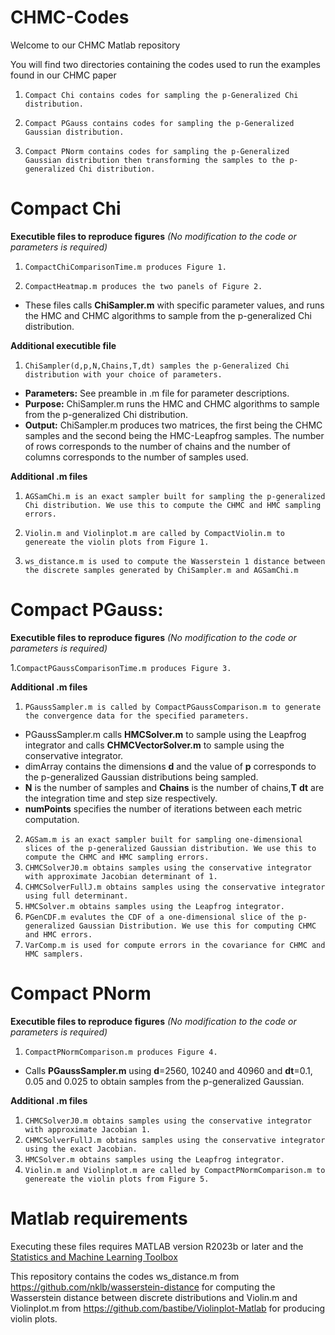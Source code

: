 # CHMC-Codes

Welcome to our CHMC Matlab repository

You will find two directories containing the codes used to run the examples found in our CHMC paper

1. `Compact Chi contains codes for sampling the p-Generalized Chi distribution.` 

2. `Compact PGauss contains codes for sampling the p-Generalized Gaussian distribution.`

3. `Compact PNorm contains codes for sampling the p-Generalized Gaussian distribution then transforming the samples to the p-generalized Chi distribution.`

# Compact Chi 
**Executible files to reproduce figures** _(No modification to the code or parameters is required)_

1. `CompactChiComparisonTime.m produces Figure 1.`

2. `CompactHeatmap.m produces the two panels of Figure 2.`

- These files calls **ChiSampler.m** with specific parameter values, and runs the HMC and CHMC algorithms to sample from the p-generalized Chi distribution.


**Additional executible file**

1. `ChiSampler(d,p,N,Chains,T,dt) samples the p-Generalized Chi distribution with your choice of parameters.`  
 - **Parameters:** See preamble in .m file for parameter descriptions.
 - **Purpose:** ChiSampler.m runs the HMC and CHMC algorithms to sample from the p-generalized Chi distribution.
 - **Output:** ChiSampler.m produces two matrices, the first being the CHMC samples and the second being the HMC-Leapfrog samples. The number of rows corresponds to the number of chains and the number of columns corresponds to the number of samples used.

**Additional .m files**
1. `AGSamChi.m is an exact sampler built for sampling the p-generalized Chi distribution. We use this to compute the CHMC and HMC sampling errors.` 

2. `Violin.m and Violinplot.m are called by CompactViolin.m to genereate the violin plots from Figure 1.`

3. `ws_distance.m is used to compute the Wasserstein 1 distance between the discrete samples generated by ChiSampler.m and AGSamChi.m`

# Compact PGauss:
**Executible files to reproduce figures** _(No modification to the code or parameters is required)_

1.`CompactPGaussComparisonTime.m produces Figure 3.`

**Additional .m files**

1. `PGaussSampler.m is called by CompactPGaussComparison.m to generate the convergence data for the specified parameters.`
  - PGaussSampler.m calls **HMCSolver.m** to sample using the Leapfrog integrator and calls **CHMCVectorSolver.m** to sample using the conservative integrator.
  - dimArray contains the dimensions **d** and the value of **p** corresponds to the p-generalized Gaussian distributions being sampled.
  - **N** is the number of samples and **Chains** is the number of chains,**T** **dt** are the integration time and step size respectively.
  - **numPoints** specifies the number of iterations between each metric computation.
2. `AGSam.m is an exact sampler built for sampling one-dimensional slices of the p-generalized Gaussian distribution. We use this to compute the CHMC and HMC sampling errors.`
3. `CHMCSolverJ0.m obtains samples using the conservative integrator with approximate Jacobian determinant of 1.`
4. `CHMCSolverFullJ.m obtains samples using the conservative integrator using full determinant.`
5. `HMCSolver.m obtains samples using the Leapfrog integrator.`
6. `PGenCDF.m evalutes the CDF of a one-dimensional slice of the p-generalized Gaussian Distribution. We use this for computing CHMC and HMC errors.`
7. `VarComp.m is used for compute errors in the covariance for CHMC and HMC samplers.`


# Compact PNorm
**Executible files to reproduce figures** _(No modification to the code or parameters is required)_

1. `CompactPNormComparison.m produces Figure 4.`
- Calls **PGaussSampler.m** using **d**=2560, 10240 and 40960 and **dt**=0.1, 0.05 and 0.025 to obtain samples from the p-generalized Gaussian.

**Additional .m files**

1. `CHMCSolverJ0.m obtains samples using the conservative integrator with approximate Jacobian 1.`
2. `CHMCSolverFullJ.m obtains samples using the conservative integrator using the exact Jacobian.`
3. `HMCSolver.m obtains samples using the Leapfrog integrator.`
4. `Violin.m and Violinplot.m are called by CompactPNormComparison.m to genereate the violin plots from Figure 5.`



# Matlab requirements

Executing these files requires MATLAB version R2023b or later and the [Statistics and Machine Learning Toolbox](https://www.mathworks.com/products/statistics.html)

This repository contains the codes ws_distance.m from https://github.com/nklb/wasserstein-distance for computing the Wasserstein distance between discrete distributions and Violin.m and Violinplot.m from https://github.com/bastibe/Violinplot-Matlab for producing violin plots.

